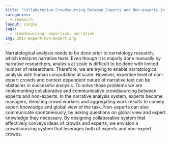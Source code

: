 ```yaml
---
title: "Collaborative Crowdsourcing Between Experts and Non-experts in Narratological Analysis"
categories:
  - research
layout: single
tags:
  - crowdsourcing, expertise, narrative
img: 2017-expert-non-expert.png
---
```

Narratological analysis needs to be done prior to narratology research, which interpret narrative texts. Even though it is majorly done manually by narrative researchers, analysis at scale is difficult to be done with limited number of researchers. Therefore, we are trying to enable narratological analysis with human computation at scale. However, expertise level of non-expert crowds and context dependent nature of narrative text can be obstacles in successful analysis. To solve those problems we are implementing collaborative and communicative crowdsourcing between experts and non-experts. In the narrative analysis system, experts become managers, directing crowd workers and aggregating work results to convey expert knowledge and global view of the task. Non-experts can also communicate spontaneously, by asking questions on global view and expert knowledge they necessary. By designing collaborative system that effectively conveys ideas of crowds and experts, we envision a crowdsourcing system that leverages both of experts and non-expert crowds.
